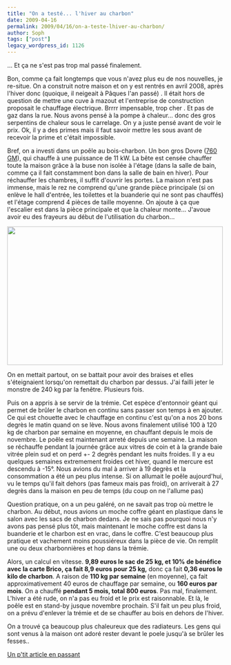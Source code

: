 ```yaml
---
title: "On a testé... l'hiver au charbon"
date: 2009-04-16
permalink: 2009/04/16/on-a-teste-lhiver-au-charbon/
author: Soph
tags: ["post"]
legacy_wordpress_id: 1126
---
```


... Et ça ne s'est pas trop mal passé finalement.

Bon, comme ça fait longtemps que vous n'avez plus eu de nos nouvelles, je re-situe. On a construit notre maison et on y est rentrés en avril 2008, après l'hiver donc (quoique, il neigeait à Pâques l'an passé) . Il était hors de question de mettre une cuve à mazout et l'entreprise de construction proposait le chauffage électrique. Brrrr impensable, trop cher . Et pas de gaz dans la rue. Nous avons pensé à la pompe à chaleur... donc des gros serpentins de chaleur sous le carrelage. On y a juste pensé avant de voir le prix. Ok, il y a des primes mais il faut savoir mettre les sous avant de recevoir la prime et c'était impossible.

Bref, on a investi dans un poêle au bois-charbon. Un bon gros Dovre ([760 GM](http://www.dovre.fr/poele-multicombustibles.asp?index=0&amp;pdc_id=9&amp;pro_id=55)), qui chauffe à une puissance de 11 kW. La bête est censée chauffer toute la maison grâce à la buse non isolée à l'étage (dans la salle de bain, comme ça il fait constamment bon dans la salle de bain en hiver). Pour réchauffer les chambres, il suffit d'ouvrir les portes. La maison n'est pas immense, mais le rez ne comprend qu'une grande pièce principale (si on enlève le hall d'entrée, les toilettes et la buanderie qui ne sont pas chauffés) et l'étage comprend 4 pièces de taille moyenne. On ajoute à ça que l'escalier est dans la pièce principale et que la chaleur monte... J'avoue avoir eu des frayeurs au début de l'utilisation du charbon...

<img class="alignnone" title="charbon" src="https://i.postimg.cc/bYQ7kKgt/screenshot-87.jpg" alt="" width="500" height="321">

<!-- excerpt -->

On en mettait partout, on se battait pour avoir des braises et elles s'éteignaient lorsqu'on remettait du charbon par dessus. J'ai failli jeter le monstre de 240 kg par la fenêtre. Plusieurs fois.

Puis on a appris à se servir de la trémie. Cet espèce d'entonnoir géant qui permet de brûler le charbon en continu sans passer son temps à en ajouter. Ce qui est chouette avec le chauffage en continu c'est qu'on a nos 20 bons degrès le matin quand on se lève. Nous avons finalement utilisé 100 à 120 kg de charbon par semaine en moyenne, en chauffant depuis le mois de novembre. Le poêle est maintenant arreté depuis une semaine. La maison se réchauffe pendant la journée grâce aux vitres de coin et à la grande baie vitrée plein sud et on perd +- 2 degrès pendant les nuits froides. Il y a eu quelques semaines extremement froides cet hiver, quand le mercure est descendu à -15°. Nous avions du mal à arriver à 19 degrès et la consommation a été un peu plus intense. Si on allumait le poêle aujourd'hui, vu le temps qu'il fait dehors (pas fameux mais pas froid), on arriverait à 27 degrès dans la maison en peu de temps (du coup on ne l'allume pas)

Question pratique, on a un peu galéré, on ne savait pas trop où mettre le charbon. Au début, nous avions un moche coffre géant en plastique dans le salon avec les sacs de charbon dedans. Je ne sais pas pourquoi nous n'y avons pas pensé plus tôt, mais maintenant le moche coffre est dans la buanderie et le charbon est en vrac, dans le coffre. C'est beaucoup plus pratique et vachement moins poussiéreux dans la pièce de vie. On remplit une ou deux charbonnières et hop dans la trémie.

Alors, un calcul en vitesse. __9,89 euros le sac de 25 kg, et 10% de bénéfice avec la carte Brico, ça fait 8,9 euros pour 25 kg,__ donc ça fait __0,36 euros le kilo de charbon__. A raison de __110 kg par semaine__ (en moyenne), ça fait approximativement 40 euros de chauffage par semaine, ou __160 euros par mois__. On a chauffé __pendant 5 mois, total 800 euros__. Pas mal, finalement. L'hiver a été rude, on n'a pas eu froid et le prix est raisonnable. Et là, le poêle est en stand-by jusque novembre prochain. S'il fait un peu plus froid, on a prévu d'enlever la trémie et de se chauffer au bois en dehors de l'hiver.

On a trouvé ça beaucoup plus chaleureux que des radiateurs. Les gens qui sont venus à la maison ont adoré rester devant le poele jusqu'à se brûler les fesses..

[Un p'tit article en passant](http://old.rtbf.be/rtbf_2000/bin/view_something.cgi?type=article&amp;id=0111174_article&amp;menu=0111200_menulist&amp;pub=www.rtbf.jt/hp)
